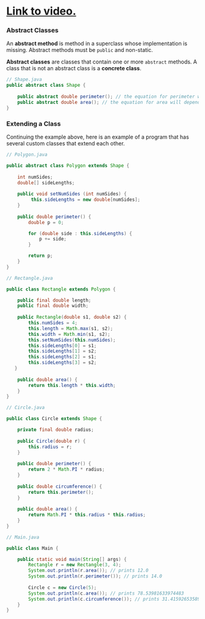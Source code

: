 # [Link to video.](https://www.youtube.com/watch?v=cymQDFY_cDM&list=PLVD25niNi0Bklbh7Po--kFFLXFxxoIDUJ)


### Abstract Classes

An **abstract method** is method in a superclass whose implementation is missing. Abstract methods must be `public` and non-static.

**Abstract classes** are classes that contain one or more `abstract` methods. A class that is not an abstract class is a **concrete class**. 

```java
// Shape.java
public abstract class Shape {
  
    public abstract double perimeter(); // the equation for perimeter will depend on the shape
    public abstract double area(); // the equation for area will depend on the shape
}
```

### Extending a Class

Continuing the example above, here is an example of a program that has several custom classes that extend each other. 

```java
// Polygon.java

public abstract class Polygon extends Shape {
  
    int numSides;
    double[] sideLengths;
  
    public void setNumSides (int numSides) {
         this.sideLengths = new double[numSides];
    }
    
    public double perimeter() {
        double p = 0;

        for (double side : this.sideLengths) {
            p += side;
        }

        return p;
    }
}
```

```java
// Rectangle.java

public class Rectangle extends Polygon {

    public final double length;
    public final double width;
    
    public Rectangle(double s1, double s2) {
        this.numSides = 4;
        this.length = Math.max(s1, s2);
        this.width = Math.min(s1, s2);
        this.setNumSides(this.numSides);
        this.sideLengths[0] = s1;
        this.sideLengths[1] = s2;
        this.sideLengths[2] = s1;
        this.sideLengths[3] = s2;
   }
    
    public double area() {
        return this.length * this.width;
    }  
}
```

```java
// Circle.java

public class Circle extends Shape {

    private final double radius;
    
    public Circle(double r) {
        this.radius = r;
    }
   
    public double perimeter() {
        return 2 * Math.PI * radius;
    }
  
    public double circumference() {
        return this.perimeter();
    }
    
    public double area() {
        return Math.PI * this.radius * this.radius;
    }  
}
```

```java
// Main.java

public class Main {

    public static void main(String[] args) {
        Rectangle r = new Rectangle(3, 4);
        System.out.println(r.area()); // prints 12.0
        System.out.println(r.perimeter()); // prints 14.0
    
        Circle c = new Circle(5);
        System.out.println(c.area()); // prints 78.53981633974483
        System.out.println(c.circumference()); // prints 31.41592653589793
    }
}
```
